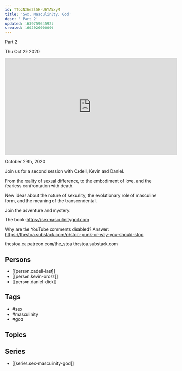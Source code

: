 ```yaml
---
id: TTozN26e2l5H-U6YAWxyM
title: 'Sex, Masculinity, God'
desc: ' Part 2'
updated: 1639759645921
created: 1603926000000
---
```



 Part 2

Thu Oct 29 2020

<iframe width="560" height="315" src="https://www.youtube.com/embed/eQg_xb9VYJk" title="Sex, Masculinity, God: Part 2 w/ Cadell Last, Kevin Orosz & Daniel Dick" frameborder="0" allow="accelerometer; autoplay; clipboard-write; encrypted-media; gyroscope; picture-in-picture" allowfullscreen ></iframe>

October 29th, 2020

Join us for a second session with Cadell, Kevin and Daniel.

From the reality of sexual difference, to the embodiment of love, and the fearless confrontation with death.

New ideas about the nature of sexuality, the evolutionary role of masculine form, and the meaning of the transcendental.

Join the adventure and mystery.

The book: https://sexmasculinitygod.com

Why are the YouTube comments disabled? Answer: https://thestoa.substack.com/p/stoic-punk-or-why-you-should-stop

thestoa.ca
patreon.com/the_stoa
thestoa.substack.com

## Persons

- [[person.cadell-last]]
- [[person.kevin-orosz]]
- [[person.daniel-dick]]

## Tags

- #sex
- #masculinity
- #god

## Topics



## Series

- [[series.sex-masculinity-god]]

